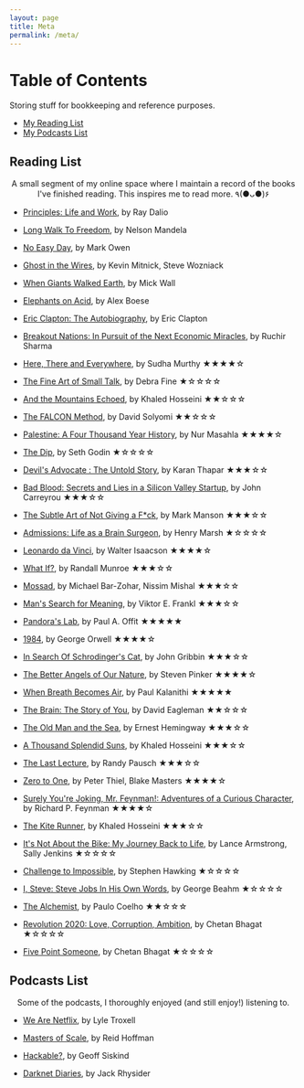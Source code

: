 ```yaml
---
layout: page
title: Meta
permalink: /meta/
---
```


# Table of Contents

<p>
  Storing stuff for bookkeeping and reference purposes.
</p>

* [My Reading List](#reading-list)
* [My Podcasts List](#podcasts-list)


## Reading List

<p align="center">
  A small segment of my online space where I maintain a record of the books I've finished reading. This inspires me to read more. ٩(●ᴗ●)۶
</p>

* <a href="https://www.amazon.com/Principles-Life-Work-Ray-Dalio/dp/1501124021">Principles: Life and Work</a>, by Ray Dalio

* <a href="https://www.amazon.com/Long-Walk-Freedom-Abacus-Anniversary-ebook/dp/B00CAUHF6U/ref=sr_1_1?ie=UTF8&qid=1539192623&sr=8-1&keywords=long+walk+to+freedom">Long Walk To Freedom</a>, by Nelson Mandela

* <a href="https://www.amazon.com/No-Easy-Day-Firsthand-Account/dp/0451468740/ref=sr_1_1?ie=UTF8&qid=1530035369&sr=8-1&keywords=no+easy+day&dpID=51PREluvEJL&preST=_SY291_BO1,204,203,200_QL40_&dpSrc=srch">No Easy Day</a>, by Mark Owen

* <a href="https://www.amazon.com/Ghost-Wires-Adventures-Worlds-Wanted/dp/0316037729/ref=sr_1_1?s=books&ie=UTF8&qid=1528703964&sr=1-1&keywords=ghost+in+the+wires&dpID=51kt5CfVEkL&preST=_SY291_BO1,204,203,200_QL40_&dpSrc=srch">Ghost in the Wires</a>, by Kevin Mitnick, Steve Wozniack

* <a href="https://www.amazon.com/When-Giants-Walked-Earth-Biography/dp/0312590393/ref=sr_1_1?ie=UTF8&qid=1528703552&sr=8-1&keywords=when+giants+walked+the+earth+a+biography+of+led+zeppelin">When Giants Walked Earth</a>, by Mick Wall

* <a href="https://www.amazon.com/Elephants-Acid-Bizarre-Experiments-Original/dp/0156031353/ref=sr_1_1?ie=UTF8&qid=1525172145&sr=8-1&keywords=elephants+on+acid&dpID=51iZLsCwpDL&preST=_SY344_BO1,204,203,200_QL70_&dpSrc=srch">Elephants on Acid</a>, by Alex Boese

* <a href="https://www.amazon.com/Clapton-Autobiography-Eric/dp/038551851X/ref=tmm_hrd_swatch_0?_encoding=UTF8&qid=1519649164&sr=1-1">Eric Clapton: The Autobiography</a>, by Eric Clapton

* <a href="https://www.amazon.com/Breakout-Nations-Pursuit-Economic-Miracles/dp/0393345408/ref=sr_1_1?s=books&ie=UTF8&qid=1530035427&sr=1-1&keywords=breakout+nation&dpID=41hYc4eB4cL&preST=_SY291_BO1,204,203,200_QL40_&dpSrc=srch">Breakout Nations: In Pursuit of the Next Economic Miracles</a>, by Ruchir Sharma

* <a href="https://www.amazon.com/Here-There-Everhttps://github.com/saruftw/saruftw.github.io/edit/master/meta.mdywhere-Best-Loved-Stories-ebook/dp/B07CVJ88VW/ref=sr_1_1?crid=3U6W3FEH9ASD1&keywords=here+there+and+everywhere+sudha+murthy&qid=1563603777&s=gateway&sprefix=here+there+and+everywhere+sudh%2Caps%2C361&sr=8-1">Here, There and Everywhere</a>, by Sudha Murthy<span class="rating">  &#9733;&#9733;&#9733;&#9733;&#9734;</span>

* <a href="https://www.amazon.com/Fine-Art-Small-Talk-Conversation/dp/1401302262/ref=sr_1_1?keywords=the+fine+art+of+small+talk&qid=1562776704&s=gateway&sr=8-1">The Fine Art of Small Talk</a>, by Debra Fine<span class="rating">  &#9733;&#9734;&#9734;&#9734;&#9734;</span>

* <a href="https://www.amazon.com/Mountains-Echoed-Khaled-Hosseini/dp/1594632383/ref=sr_1_1?crid=2SQI6PAFBHIHS&keywords=and+the+mountains+echoed+khaled+hosseini&qid=1561200318&s=gateway&sprefix=and+the+m%2Caps%2C378&sr=8-1">And the Mountains Echoed</a>, by Khaled Hosseini<span class="rating">  &#9733;&#9733;&#9734;&#9734;&#9734;</span>

* <a href="https://www.amazon.com/FALCON-Method-Building-Passive-Investing/dp/1631610406/ref=sr_1_1?crid=3S1QZ0OD66SDB&keywords=the+falcon+method&qid=1553246001&s=gateway&sprefix=the+falcon+method%2Caps%2C332&sr=8-1">The FALCON Method</a>, by David Solyomi<span class="rating">  &#9733;&#9733;&#9734;&#9734;&#9734;</span>

* <a href="https://www.amazon.com/Palestine-Four-Thousand-Year-History/dp/1786992728/ref=sr_1_4?keywords=palestine&qid=1553575519&s=gateway&sr=8-4">Palestine: A Four Thousand Year History</a>, by Nur Masahla<span class="rating">  &#9733;&#9733;&#9733;&#9733;&#9734;</span>

* <a href="https://www.amazon.com/Dip-Little-Book-Teaches-Stick/dp/1591841666">The Dip</a>, by Seth Godin<span class="rating">  &#9733;&#9734;&#9734;&#9734;&#9734;</span>

* <a href="https://www.amazon.com/Devils-Advocate-Untold-Karan-Thapar/dp/9352779843/ref=sr_1_1?ie=UTF8&qid=1539192518&sr=8-1&keywords=devils+advocate+karan+thapar">Devil's Advocate : The Untold Story</a>, by Karan Thapar<span class="rating">  &#9733;&#9733;&#9733;&#9734;&#9734;</span>

* <a href="https://www.amazon.com/Bad-Blood-Secrets-Silicon-Startup/dp/152473165X/ref=sr_1_1?ie=UTF8&qid=1545123183&sr=8-1&keywords=bad+blood">Bad Blood: Secrets and Lies in a Silicon Valley Startup</a>, by John Carreyrou<span class="rating">  &#9733;&#9733;&#9733;&#9734;&#9734;</span>

* <a href="https://www.amazon.com/Subtle-Art-Not-Giving-Counterintuitive/dp/0062457713/ref=sr_1_1?s=books&ie=UTF8&qid=1525172248&sr=1-1&keywords=the+subtle+art+of+not+giving+a+f---+mark+manson&dpID=51VNlzbfpXL&preST=_SY291_BO1,204,203,200_QL40_&dpSrc=srch">The Subtle Art of Not Giving a F*ck</a>, by Mark Manson<span class="rating">  &#9733;&#9733;&#9733;&#9734;&#9734;</span>

* <a href="https://www.amazon.com/Admissions-Life-as-Brain-Surgeon/dp/1250127262/ref=sr_1_1?ie=UTF8&qid=1516972960&sr=8-1&keywords=admissions">Admissions: Life as a Brain Surgeon</a>, by Henry Marsh<span class="rating">  &#9733;&#9734;&#9734;&#9734;&#9734;</span>

* <a href="https://www.amazon.com/Leonardo-Vinci-Walter-Isaacson/dp/1501139150/ref=sr_1_1?ie=UTF8&qid=1513524775&sr=8-1&keywords=leonardo+da+vinci+walter+isaacson">Leonardo da Vinci</a>, by Walter Isaacson<span class="rating">  &#9733;&#9733;&#9733;&#9733;&#9734;</span>

* <a href="https://www.amazon.com/What-If-Scientific-Hypothetical-Questions/dp/0544272994/ref=sr_1_1?ie=UTF8&qid=1512822995&sr=8-1&keywords=what+if">What If?</a>, by Randall Munroe<span class="rating">  &#9733;&#9733;&#9733;&#9734;&#9734;</span>

* <a href="https://www.amazon.com/Mossad-Greatest-Missions-Israeli-Service/dp/0062123416/ref=sr_1_1?ie=UTF8&qid=1499618790&sr=8-1&keywords=Mossad%3A+The+Greatest+Missions+of+the+Israeli+Secret+Service">Mossad</a>, by Michael Bar-Zohar, Nissim Mishal<span class="rating">  &#9733;&#9733;&#9733;&#9734;&#9734;</span>

* <a href="https://www.amazon.com/Mans-Search-Meaning-Viktor-Frankl/dp/080701429X/ref=sr_1_1?ie=UTF8&qid=1512475959&sr=8-1&keywords=mans+search+for+meaning">Man's Search for Meaning</a>, by Viktor E. Frankl<span class="rating">  &#9733;&#9733;&#9733;&#9734;&#9734;</span>

* <a href="https://www.amazon.com/Pandoras-Lab-Seven-Stories-Science/dp/1426217986/ref=sr_1_1?s=books&ie=UTF8&qid=1512240637&sr=1-1&keywords=pandoras+lab">Pandora's Lab</a>, by Paul A. Offit<span class="rating">  &#9733;&#9733;&#9733;&#9733;&#9733;</span>

* <a href="https://www.amazon.com/1984-Signet-Classics-George-Orwell/dp/0451524934/ref=sr_1_1?ie=UTF8&qid=1512240567&sr=8-1&keywords=1984">1984</a>, by George Orwell<span class="rating">  &#9733;&#9733;&#9733;&#9733;&#9734;</span>

* <a href="https://www.amazon.com/Search-Schrodingers-Cat-Updated-Gribbin/dp/B00C6OM9V6/ref=sr_1_2?ie=UTF8&qid=1505757323&sr=8-2&keywords=In+Search+Of+Schrodinger%27s+Cat">In Search Of Schrodinger's Cat</a>, by John Gribbin<span class="rating">  &#9733;&#9733;&#9733;&#9734;&#9734;</span>

* <a href="https://www.amazon.com/Better-Angels-Our-Nature-Violence/dp/0143122010/ref=sr_1_1?ie=UTF8&qid=1499622864&sr=8-1&keywords=The+Better+Angels+of+Our+Nature">The Better Angels of Our Nature</a>, by Steven Pinker<span class="rating">  &#9733;&#9733;&#9733;&#9733;&#9734;</span>

* <a href="https://www.amazon.com/When-Breath-Becomes-Paul-Kalanithi/dp/081298840X/ref=sr_1_1?ie=UTF8&qid=1499619038&sr=8-1&keywords=When+Breath+Becomes+Air">When Breath Becomes Air</a>, by Paul Kalanithi<span class="rating">  &#9733;&#9733;&#9733;&#9733;&#9733;</span>

* <a href="https://www.amazon.com/Brain-Story-You-David-Eagleman/dp/0525433449/ref=sr_1_1?ie=UTF8&qid=1499618721&sr=8-1&keywords=The+Brain%3A+The+Story+of+You">The Brain: The Story of You</a>, by David Eagleman<span class="rating">  &#9733;&#9733;&#9734;&#9734;&#9734;</span>

* <a href="https://www.amazon.com/Old-Man-Sea-Ernest-Hemingway/dp/0684801221/ref=sr_1_1?ie=UTF8&qid=1499619002&sr=8-1&keywords=The+Old+Man+and+the+Sea">The Old Man and the Sea</a>, by Ernest Hemingway<span class="rating">  &#9733;&#9733;&#9733;&#9734;&#9734;</span>

* <a href="https://www.amazon.com/Thousand-Splendid-Suns-Khaled-Hosseini/dp/159448385X/ref=sr_1_1?ie=UTF8&qid=1499619223&sr=8-1&keywords=A+Thousand+Splendid+Suns">A Thousand Splendid Suns</a>, by Khaled Hosseini<span class="rating">  &#9733;&#9733;&#9733;&#9734;&#9734;</span>

* <a href="https://www.amazon.com/Last-Lecture-Randy-Pausch/dp/1401323251/ref=sr_1_1?ie=UTF8&qid=1499618839&sr=8-1&keywords=The+Last+Lecture">The Last Lecture</a>, by Randy Pausch<span class="rating">  &#9733;&#9733;&#9733;&#9734;&#9734;</span>

* <a href="https://www.amazon.com/Zero-One-Notes-Startups-Future/dp/0804139296/ref=sr_1_1?ie=UTF8&qid=1499618662&sr=8-1&keywords=Zero+to+One%3A+Notes+on+Startups%2C+or+How+to+Build+the+Future">Zero to One</a>, by  Peter Thiel, Blake Masters<span class="rating">  &#9733;&#9733;&#9733;&#9733;&#9734;</span>

* <a href="https://www.amazon.com/Surely-Feynman-Adventures-Curious-Character/dp/0393316041/ref=sr_1_1?ie=UTF8&qid=1499617976&sr=8-1&keywords=Surely+You%27re+Joking%2C+Mr.+Feynman%21%3A+Adventures+of+a+Curious+Character">Surely You're Joking, Mr. Feynman!: Adventures of a Curious Character</a>, by Richard P. Feynman<span class="rating">  &#9733;&#9733;&#9733;&#9733;&#9734;</span>

* <a href="https://www.amazon.com/Kite-Runner-Khaled-Hosseini/dp/159463193X/ref=sr_1_1?ie=UTF8&qid=1499617548&sr=8-1&keywords=the+kite+runner">The Kite Runner</a>, by Khaled Hosseini<span class="rating">  &#9733;&#9733;&#9733;&#9734;&#9734;</span>

* <a href="https://www.amazon.com/Its-Not-About-Bike-Journey/dp/0425179613/ref=sr_1_1?ie=UTF8&qid=1499618551&sr=8-1&keywords=It%27s+Not+About+the+Bike%3A+My+Journey+Back+to+Life">It's Not About the Bike: My Journey Back to Life</a>, by Lance Armstrong, Sally Jenkins<span class="rating">  &#9733;&#9734;&#9734;&#9734;&#9734;</span>

* <a href="https://www.flipkart.com/challenge-to-impossible/p/itmdd2pyzav8numu">Challenge to Impossible</a>, by Stephen Hawking<span class="rating">  &#9733;&#9734;&#9734;&#9734;&#9734;</span>

* <a href="https://www.amazon.com/Steve-Jobs-His-Words-Their/dp/1932841660/ref=sr_1_1?ie=UTF8&qid=1499617913&sr=8-1&keywords=I%2C+Steve%3A+Steve+Jobs+In+His+Own+Words">I, Steve: Steve Jobs In His Own Words</a>, by George Beahm<span class="rating">  &#9733;&#9734;&#9734;&#9734;&#9734;</span>

* <a href="https://www.amazon.com/Alchemist-Paulo-Coelho/dp/0062315005/ref=sr_1_1?ie=UTF8&qid=1499617645&sr=8-1&keywords=the+alchemist">The Alchemist</a>, by Paulo Coelho<span class="rating">  &#9733;&#9733;&#9734;&#9734;&#9734;</span>

* <a href="https://www.amazon.com/Revolution-2020-Love-Corruption-Ambition/dp/8129135531/ref=sr_1_1?ie=UTF8&qid=1499618305&sr=8-1&keywords=Revolution+2020%3A+Love%2C+Corruption%2C+Ambition">Revolution 2020: Love, Corruption, Ambition</a>, by Chetan Bhagat<span class="rating">  &#9733;&#9734;&#9734;&#9734;&#9734;</span>

* <a href="https://www.amazon.com/Five-Point-Someone-What-Not/dp/8129135493/ref=sr_1_1?ie=UTF8&qid=1499618252&sr=8-1&keywords=Five+Point+Someone">Five Point Someone</a>, by Chetan Bhagat <span class="rating">  &#9733;&#9734;&#9734;&#9734;&#9734;</span>


## Podcasts List

<p align="center">
  Some of the podcasts, I thoroughly enjoyed (and still enjoy!) listening to.
</p>

* <a href="http://weare.netflix.net/" target="_blank">We Are Netflix</a>, by Lyle Troxell

* <a href="https://mastersofscale.com/" target="_blank">Masters of Scale</a>, by Reid Hoffman

* <a href="https://hackablepodcast.com/" target="_blank">Hackable?</a>, by Geoff Siskind

* <a href="https://darknetdiaries.com/" target="_blank">Darknet Diaries</a>, by Jack Rhysider
